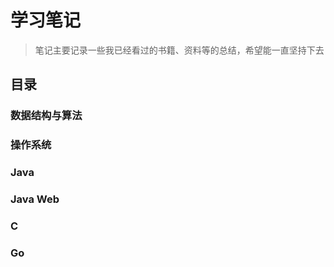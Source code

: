 # 学习笔记

>笔记主要记录一些我已经看过的书籍、资料等的总结，希望能一直坚持下去

## **目录**

### **数据结构与算法**

### **操作系统**

### **Java**

### **Java Web**

### **C**

### **Go**



